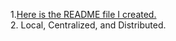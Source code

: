 1.[Here is the README file I created.](../../README.md)  
2. Local, Centralized, and Distributed.  
